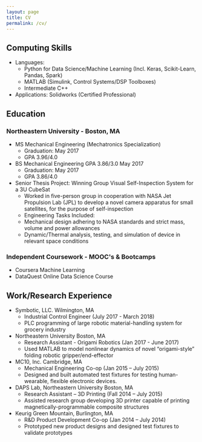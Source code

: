 ```yaml
---
layout: page
title: CV
permalink: /cv/
---
```

## Computing Skills
 * Languages:
    * Python for Data Science/Machine Learning (Incl. Keras, Scikit-Learn, Pandas, Spark)
    * MATLAB (Simulink, Control Systems/DSP Toolboxes)
    * Intermediate C++
 * Applications: Solidworks (Certified Professional)

## Education 
### Northeastern University - Boston, MA
 * MS  Mechanical Engineering (Mechatronics Specialization)
    * Graduation: May 2017
    * GPA 3.96/4.0
 * BS  Mechanical Engineering GPA 3.86/3.0 May 2017
    * Graduation: May 2017
    * GPA 3.86/4.0
 * Senior Thesis Project: Winning Group
   Visual Self-Inspection System for a 3U CubeSat	
    * Worked in five-person group in cooperation with NASA Jet Propulsion Lab (JPL) to develop a novel camera apparatus for small satellites, for the purpose of self-inspection
    * Engineering Tasks Included:	
    * Mechanical design adhering to NASA standards and strict mass, volume and power allowances
    * Dynamic/Thermal analysis, testing, and simulation of device in relevant space conditions
### Independent Coursework - MOOC's & Bootcamps
  * Coursera Machine Learning
  * DataQuest Online Data Science Course

## Work/Research Experience
 * Symbotic, LLC. Wilmington, MA
    * Industrial Control Engineer (July 2017 - March 2018)
    * PLC programming of large robotic material-handling system for grocery industry			 
 * Northeastern University Boston, MA
   * Research Assistant - Origami Robotics (Jan 2017 - June 2017)
   * Used MATLAB to model nonlinear dynamics of novel “origami-style” folding robotic gripper/end-effector
 * MC10, Inc. Cambridge, MA							   	                     
    * Mechanical Engineering Co-op (Jan 2015 – July 2015)
    * Designed and built automated test fixtures for testing human-wearable, flexible electronic devices.
 * DAPS Lab, Northeastern University Boston, MA     						                                   
    * Research Assistant – 3D Printing (Fall 2014 – July 2015)
    * Assisted research group developing 3D printer capable of printing magnetically-programmable composite structures
 * Keurig Green Mountain, Burlington, MA					                                   
    * R&D Product Development Co-op (Jan 2014 – July 2014)
    * Prototyped new product designs and designed test fixtures to validate prototypes
